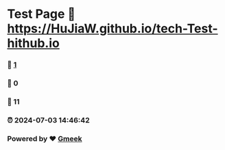 # Test Page :link: https://HuJiaW.github.io/tech-Test-hithub.io 
### :page_facing_up: [1](https://HuJiaW.github.io/tech-Test-hithub.io/tag.html) 
### :speech_balloon: 0 
### :hibiscus: 11 
### :alarm_clock: 2024-07-03 14:46:42 
### Powered by :heart: [Gmeek](https://github.com/Meekdai/Gmeek)
